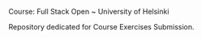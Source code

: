 Course: Full Stack Open ~
University of Helsinki

Repository dedicated for Course Exercises Submission.
